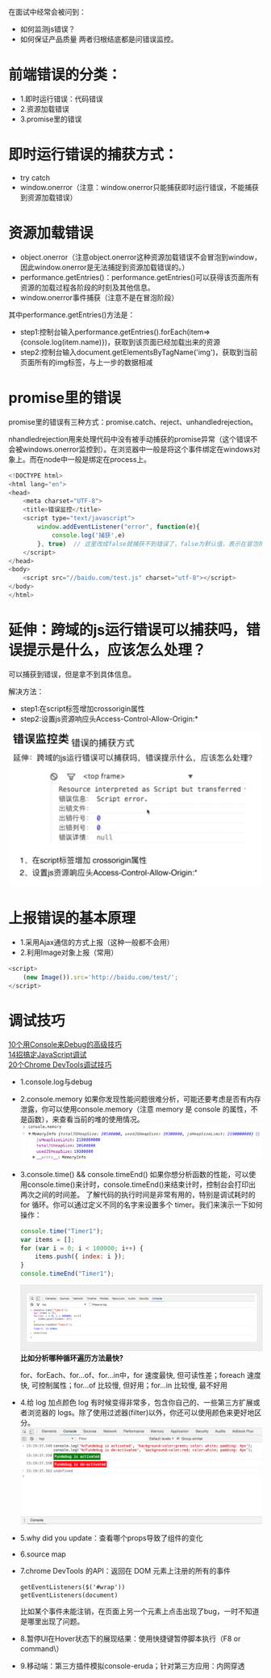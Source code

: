 在面试中经常会被问到：
- 如何监测js错误？
- 如何保证产品质量
两者归根结底都是问错误监控。

# 前端错误的分类：
- 1.即时运行错误：代码错误
- 2.资源加载错误
- 3.promise里的错误

# 即时运行错误的捕获方式：
- try catch
- window.onerror（注意：window.onerror只能捕获即时运行错误，不能捕获到资源加载错误）

# 资源加载错误
- object.onerror（注意object.onerror这种资源加载错误不会冒泡到window，因此window.onerror是无法捕捉到资源加载错误的。）
- performance.getEntries()：performance.getEntries()可以获得该页面所有资源的加载过程各阶段的时刻及其他信息。
- window.onerror事件捕获（注意不是在冒泡阶段）

其中performance.getEntries()方法是：
- step1:控制台输入performance.getEntries().forEach(item=>{console.log(item.name)})，获取到该页面已经加载出来的资源
- step2:控制台输入document.getElementsByTagName('img')，获取到当前页面所有的img标签，与上一步的数据相减

# promise里的错误
promise里的错误有三种方式：promise.catch、reject、unhandledrejection。

nhandledrejection用来处理代码中没有被手动捕获的promise异常（这个错误不会被windows.onerror监控到）。在浏览器中一般是将这个事件绑定在windows对象上。而在node中一般是绑定在process上。

```js
<!DOCTYPE html>
<html lang="en">
<head>
    <meta charset="UTF-8">
    <title>错误监控</title>
    <script type="text/javascript">
        window.addEventListener("error", function(e){
            console.log('捕获',e)
        }, true)  // 这里改成false就捕获不到错误了，false为默认值，表示在冒泡阶段执行
    </script>
</head>
<body>
    <script src="//baidu.com/test.js" charset="utf-8"></script>
</body>
</html>
```

# 延伸：跨域的js运行错误可以捕获吗，错误提示是什么，应该怎么处理？
可以捕获到错误，但是拿不到具体信息。

解决方法：
- step1:在script标签增加crossorigin属性
- step2:设置js资源响应头Access-Control-Allow-Origin:*

![](./img/cors_error.png)


# 上报错误的基本原理
- 1.采用Ajax通信的方式上报（这种一般都不会用）
- 2.利用Image对象上报（常用）

```js
<script>
    (new Image()).src='http://baidu.com/test/';
</script>

```


# 调试技巧
[10个用Console来Debug的高级技巧](https://blog.fundebug.com/2018/03/19/10-tips-for-debugging-with-console/)   
[14招搞定JavaScript调试](https://blog.fundebug.com/2017/11/08/14-javascript-debugging-tips/)  
[20个Chrome DevTools调试技巧](https://blog.fundebug.com/2018/08/22/art-of-debugging-with-chrome-devtools/)  
- 1.console.log与debug
- 2.console.memory
如果你发现性能问题很难分析，可能还要考虑是否有内存泄露，你可以使用console.memory（注意 memory 是 console 的属性，不是函数），来查看当前的堆的使用情况。
![](./img/console_memory.png)

- 3.console.time() && console.timeEnd()
如果你想分析函数的性能，可以使用console.time()来计时，console.timeEnd()来结束计时，控制台会打印出两次之间的时间差。
了解代码的执行时间是非常有用的，特别是调试耗时的 for 循环。你可以通过定义不同的名字来设置多个 timer。我们来演示一下如何操作：
    ```js
    console.time("Timer1");
    var items = [];
    for (var i = 0; i < 100000; i++) {
        items.push({ index: i });
    }
    console.timeEnd("Timer1");
    ```
    ![](./img/console_time.png)
    **比如分析哪种循环遍历方法最快?**

    for、forEach、for...of、for...in中，for 速度最快, 但可读性差；foreach 速度快, 可控制属性；for...of 比较慢, 但好用；for...in 比较慢, 最不好用
- 4.给 log 加点颜色
log 有时候变得非常多，包含你自己的、一些第三方扩展或者浏览器的 logs。除了使用过滤器(filter)以外，你还可以使用颜色来更好地区分。
    ![](./img/console_log_color.png)
- 5.why did you update：查看哪个props导致了组件的变化
- 6.source map
- 7.chrome DevTools 的API：返回在 DOM 元素上注册的所有的事件
    ```
    getEventListeners($('#wrap'))
    getEventListeners(document)
    ```
    比如某个事件未能注销，在页面上另一个元素上点击出现了bug，一时不知道是哪里出现了问题。
    
- 8.暂停UI在Hover状态下的展现结果：使用快捷键暂停脚本执行（F8 or command\）
- 9.移动端：第三方插件模拟console-eruda；针对第三方应用：内网穿透


